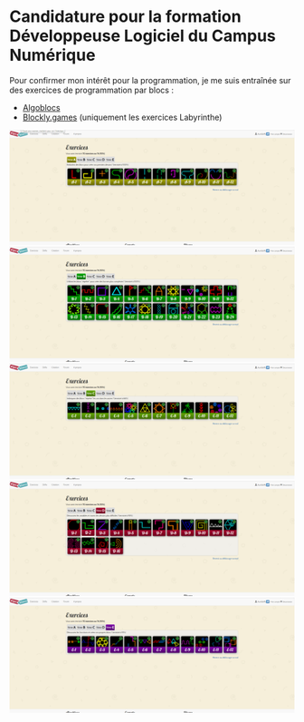 # Candidature pour la formation Développeuse Logiciel du Campus Numérique

Pour confirmer mon intérêt pour la programmation,
je me suis entraînée sur des exercices de programmation par blocs :

* [Algoblocs](https://www.algoblocs.fr/)
* [Blockly.games](https://blockly.games/) (uniquement les exercices Labyrinthe)

![Algoblocs série A](https://github.com/aureliemj/decouverte/blob/master/Algoblocs/Summary-A.png?raw=true)
![Algoblocs série B](https://github.com/aureliemj/decouverte/blob/master/Algoblocs/Summary-B.png?raw=true)
![Algoblocs série C](https://github.com/aureliemj/decouverte/blob/master/Algoblocs/Summary-C.png?raw=true)
![Algoblocs série D](https://github.com/aureliemj/decouverte/blob/master/Algoblocs/Summary-D.png?raw=true)
![Algoblocs série E](https://github.com/aureliemj/decouverte/blob/master/Algoblocs/Summary-E.png?raw=true)
